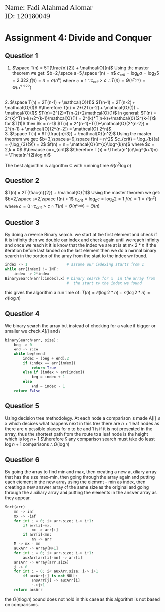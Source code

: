<p style="font-family: times; font-size:18pt">
    Name: Fadi Alahmad Alomar</br>ID: 120180049
</p>

# Assignment 4: Divide and Conquer

## Question 1

1. $\space T(n) = 5T(\frac{n}{2}) + \mathcal{O}(n)$
Using the master theorem we get:
$b=2,\space a=5,\space f(n) = n$
$c_{crit} = \log_{b}{a} = {\log_{2}{5}} = 2.322$
$f(n) = n = \mathcal{O}(n^c)$ where $c = 1$
$\because c_{crit}>c$
$\therefore T(n) = \Theta(n^{c_{crit}}) = \Theta(n^{2.322})$
</br>
2. $\space T(n) = 2T(n-1) + \mathcal{O}(1)$
$T(n-1) = 2T(n-2) + \mathcal{O}(1)$
$\therefore T(n) = 2*(2T(n-2) + \mathcal{O}(1)) + \mathcal{O}(1)$
$T(n)=2^{2}*T(n-2)+2\mathcal{O}(1)$
In general:
$T(n) = 2^{k}*T(n-k)+2^{k-1}\mathcal{O}(1) = 2^{k}*T(n-k)+\mathcal{O}(2^{k-1})$
for $T(1)$ then $k = n-1$
$T(n) = 2^{n-1}*T(1)+\mathcal{O}(2^{n-2}) = 2^{n-1} + \mathcal{O}(2^{n-2}) = \mathcal{O}(2^n)$
</br>
3. $\space T(n) = 9T(\frac{n}{3}) + \mathcal{O}(n^2)$
Using the master theorem we get:
$b=3,\space a=9,\space f(n) = n^2$
$c_{crit} = \log_{b}{a} = {\log_{3}{9}} = 2$
$f(n) = n = \mathcal{O}(n^{c}\log^{k}n)$ where $c = 2,k = 0$
$\because c=c_{crit}$
$\therefore T(n) = \Theta(n^{c}\log^{k+1}n) = \Theta(n^{2}\log n)$

The best algorithm is algorithm C with running time $\Theta(n^{2}\log n)$

## Question 2

$T(n) = 2T(\frac{n}{2}) + \mathcal{O}(1)$
Using the master theorem we get:
$b=2,\space a=2,\space f(n) = 1$
$c_{crit} = \log_{b}{a} = {\log_{2}{2}} = 1$
$f(n) = 1 = \mathcal{O}(n^c)$ where $c = 0$
$\because c_{crit}>c$
$\therefore T(n) = \Theta(n^{c_{crit}}) = \Theta(n)$

## Question 3

By doing a reverse Binary search.
we start at the first element and check if it is infinity then we double our index and check again until we reach infinity and once we reach it it is know that the index we are at is at mx $2*n$ if the iteration before last landed on the last element then we do a normal binary search in the portion of the array from the start to the index we found.

```python
index -> 1                  # assume our indexing starts from 1
while arr[index] != INF:
    index -> 2*index
BinarySearch(arr[:index],x) # binary search for x  in the array from
                            #  the start to the index we found 
```

this gives the algorithm a run time of:
$T(n) = \mathcal{O}(\log{2*n}) + \mathcal{O}(\log{2*n}) = \mathcal{O}(\log n)$

## Question 4

We binary search the array but instead of checking for a value if bigger or smaller we check $A[i]$ and $i$

```python
binarySearch(arr, size):
    beg -> 0
    end -> size
    while beg!=end
        index = (beg + end)/2
        if (index == arr[index])
            return True
        else if (index > arr[index]) 
            beg = index + 1
        else                       
            end = index - 1
    return False
```

## Question 5

Using decision tree methodology.
At each node a comparison is made A[i] ≤ x which decides what happens next in this tree there are $n+1$ leaf nodes as there are $n$ possible places for x to be and $1$ is if it is not presented in the array, thus the shortest path from the route to a leaf node is the height which is $\log{n+1}$
$\therefore $ any comparison search must take do least $\log{n+1}$ comparisons $\therefore \Omega(\log n)$

## Question 6

By going the array to find min and max, then creating a new auxiliary array that has the size max-min, then going through the array again and putting each element in the new array using the element - min as index, then creating a new answer array of the same size as the original and going through the auxiliary array and putting the elements in the answer array as they appear.

```python
Sort(arr)
    mn -> inf
    mx -> -inf
    for int i = 0; i< arr.size; i-> i+1:
        if arr[i]>mx:
            mx -> arr[i]
        if arr[i]<mn:
            mn -> arr
    M -> mx - mn
    auxArr -> Array[M+1]
    for int i = 0; i< arr.size; i-> i+1:
        auxArr[arr[i]-mn] -> arr[i]
    ansArr -> Array[arr.size]
    j -> 0
    for int i = 0; i< auxArr.size; i-> i+1: 
        if auxArr[i] is not NULL:
            ansArr[j] -> auxArr[i]
            j->j+1
    return ansArr
```

the $\Omega(n\log n)$ bound does not hold in this case as this algorithm is not based on comparisons.
